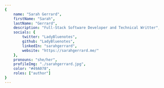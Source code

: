 ```yaml
---
{
	name: "Sarah Gerrard",
	firstName: "Sarah",
	lastName: "Gerrard",
	description: "Full-Stack Software Developer and Technical Writter",
	socials: {
		twitter: "LadyBluenotes",
		github: "LadyBluenotes",
		linkedIn: "sarahgerrard",
		website: "https://sarahgerrard.me/"
	},
	pronouns: "she/her",
	profileImg: "./sarahgerrard.jpg",
	color: "#49A078",
	roles: ["author"]
}
---
```

